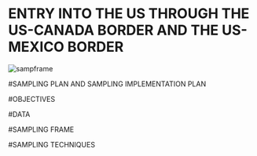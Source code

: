 # ENTRY INTO THE US THROUGH THE US-CANADA BORDER AND THE US-MEXICO BORDER

![sampframe](https://user-images.githubusercontent.com/56575615/70863877-ddb0ea00-1f5d-11ea-9d37-c86a78fcdbfd.png)

#SAMPLING PLAN AND SAMPLING IMPLEMENTATION PLAN


#OBJECTIVES



#DATA



#SAMPLING FRAME



#SAMPLING TECHNIQUES

